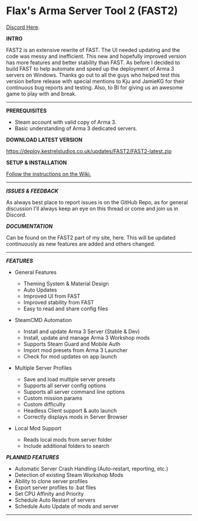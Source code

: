 # Flax's Arma Server Tool 2 (FAST2)

[Discord Here](https://discord.gg/tkS4evC).

**INTRO**

FAST2 is an extensive rewrite of FAST. The UI needed updating and the code was messy and inefficient. This new and hopefully improved version has more features and better stability than FAST. As before I decided to build FAST to help automate and speed up the deployment of Arma 3 servers on Windows. Thanks go out to all the guys who helped test this version before release with special mentions to Kju and JamieKG for their continuous bug reports and testing. Also, to BI for giving us an awesome game to play with and break.

---

**PREREQUISITES**

- Steam account with valid copy of Arma 3.
- Basic understanding of Arma 3 dedicated servers.


**DOWNLOAD LATEST VERSION**

https://deploy.kestrelstudios.co.uk/updates/FAST2/FAST2-latest.zip
 

**SETUP & INSTALLATION**

[Follow the instructions on the Wiki.](https://github.com/alec-hs/Flaxs-Arma-Server-Tool-2/wiki/Setup-&-Installation)

---

**_ISSUES &amp; FEEDBACK_**

As always best place to report issues is on the GitHub Repo, as for general discussion I&#39;ll always keep an eye on this thread or come and join us in Discord.

**_DOCUMENTATION_**
  
Can be found on the FAST2 part of my site, here. This will be updated continuously as new features are added and others changed.
  
---

**_FEATURES_**

- General Features
  - Theming System &amp; Material Design
  - Auto Updates
  - Improved UI from FAST
  - Improved stability from FAST
  - Easy to read and share config files

- SteamCMD Automation
  - Install and update Arma 3 Server (Stable &amp; Dev)
  - Install, update and manage Arma 3 Workshop mods
  - Supports Steam Guard and Mobile Auth
  - Import mod presets from Arma 3 Launcher
  - Check for mod updates on app launch

- Multiple Server Profiles
  - Save and load multiple server presets
  - Supports all server config options
  - Supports all server command line options
  - Custom mission params
  - Custom difficulty
  - Headless Client support &amp; auto launch
  - Correctly displays mods in Server Browser

- Local Mod Support
  - Reads local mods from server folder
  - Include additional folders to search

**_PLANNED FEATURES_**

- Automatic Server Crash Handling (Auto-restart, reporting, etc.)
- Detection of existing Steam Workshop Mods
- Ability to clone server profiles
- Export server profiles to .bat files
- Set CPU Affinity and Priority
- Schedule Auto Restart of servers
- Schedule Auto Update of mods and server

---
